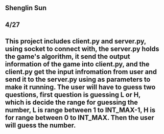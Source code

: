 
## Shenglin Sun
## 4/27
## This project includes client.py and server.py, using socket to connect with, the server.py holds the game's algorithm, it send the output information of the game into client.py, and the client.py get the input infromation from user and send it to the server.py using as parameters to make it running. The user will have to guess two questions, first question is guessing L or H, which is decide the range for guessing the number, L is range between 1 to INT_MAX-1, H is for range between 0 to INT_MAX. Then the user will guess the number.
